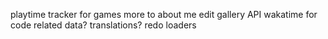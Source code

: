 playtime tracker for games
more to about me
edit gallery API
wakatime for code related data?
translations?
redo loaders